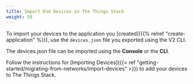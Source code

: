 ```yaml
---
title: Import End Devices in The Things Stack
weight: 50
---
```


To import your devices to the application you [created]({{% relref "create-application" %}}), use the `devices.json` file you exported using the V2 CLI.

The devices.json file can be imported using the **Console** or the **CLI**. 

Follow the instructions for [Importing Devices]({{< ref "getting-started/migrating-from-networks/import-devices" >}}) to add your devices to The Things Stack.